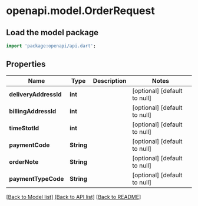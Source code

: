 # openapi.model.OrderRequest

## Load the model package
```dart
import 'package:openapi/api.dart';
```

## Properties
Name | Type | Description | Notes
------------ | ------------- | ------------- | -------------
**deliveryAddressId** | **int** |  | [optional] [default to null]
**billingAddressId** | **int** |  | [optional] [default to null]
**timeStotId** | **int** |  | [optional] [default to null]
**paymentCode** | **String** |  | [optional] [default to null]
**orderNote** | **String** |  | [optional] [default to null]
**paymentTypeCode** | **String** |  | [optional] [default to null]

[[Back to Model list]](../README.md#documentation-for-models) [[Back to API list]](../README.md#documentation-for-api-endpoints) [[Back to README]](../README.md)


